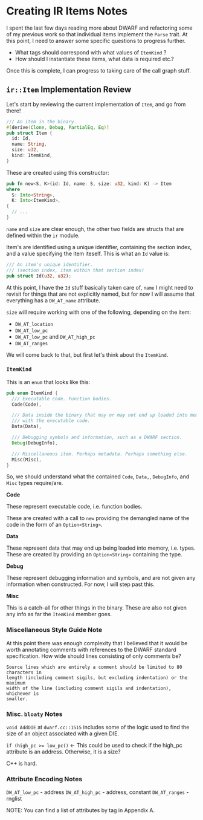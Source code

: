 # Creating IR Items Notes

I spent the last few days reading more about DWARF and refactoring some of my
previous work so that individual items implement the `Parse` trait. At this
point, I need to answer some specific questions to progress further.

*  What tags should correspond with what values of `ItemKind` ?
*  How should I instantiate these items, what data is required etc.?

Once this is complete, I can progress to taking care of the call graph stuff.

## `ir::Item` Implementation Review

Let's start by reviewing the current implementation of `Item`, and go from
there!

```rust
/// An item in the binary.
#[derive(Clone, Debug, PartialEq, Eq)]
pub struct Item {
  id: Id,
  name: String,
  size: u32,
  kind: ItemKind,
}
```

These are created using this constructor:

```rust
pub fn new<S, K>(id: Id, name: S, size: u32, kind: K) -> Item
where
  S: Into<String>,
  K: Into<ItemKind>,
{
  // ...
}
```

`name` and `size` are clear enough, the other two fields are structs that
are defined within the `ir` module.

Item's are identified using a unique identifier, containing the section index,
and a value specifying the item iteself. This is what an `Id` value is:

```rust
/// An item's unique identifier.
/// (section index, item within that section index)
pub struct Id(u32, u32);
```

At this point, I have the `Id` stuff basically taken care of, `name` I might
need to revisit for things that are not explicitly named, but for now I will
assume that everything has a `DW_AT_name` attribute.

`size` will require working with one of the following, depending on the item:
*  `DW_AT_location`
*  `DW_AT_low_pc`
*  `DW_AT_low_pc` and `DW_AT_high_pc`
*  `DW_AT_ranges`

We will come back to that, but first let's think about the `ItemKind`.

### `ItemKind`

This is an `enum` that looks like this:

```rust
pub enum ItemKind {
  /// Executable code. Function bodies.
  Code(Code),

  /// Data inside the binary that may or may not end up loaded into memory
  /// with the executable code.
  Data(Data),

  /// Debugging symbols and information, such as a DWARF section.
  Debug(DebugInfo),

  /// Miscellaneous item. Perhaps metadata. Perhaps something else.
  Misc(Misc),
}
```

So, we should understand what the contained `Code`, `Data,`, `DebugInfo`, and
`Misc` types require/are.

__Code__

These represent executable code, i.e. function bodies.

These are created with a call to `new` providing the demangled name of the
code in the form of an `Option<String>`.

__Data__

These represent data that may end up being loaded into memory, i.e. types.
These are created by providing an `Option<String>` containing the type.

__Debug__

These represent debugging information and symbols, and are not given any
information when constructed. For now, I will step past this.

__Misc__

This is a catch-all for other things in the binary. These are also not given
any info as far the `ItemKind` member goes.

### Miscellaneous Style Guide Note

At this point there was enough complexity that I believed that it would be
worth annotating comments with references to the DWARF standard specification.
How wide should lines consisting of only comments be?

```
Source lines which are entirely a comment should be limited to 80 characters in
length (including comment sigils, but excluding indentation) or the maximum
width of the line (including comment sigils and indentation), whichever is
smaller.
```

### Misc. `bloaty` Notes

`void AddDIE` at `dwarf.cc::1515` includes some of the logic used to find
the size of an object associated with a given DIE.

`if (high_pc >= low_pc()` <- This could be used to check if the high_pc
attribute is an address. Otherwise, it is a size?

C++ is hard.

### Attribute Encoding Notes

`DW_AT_low_pc` - address
`DW_AT_high_pc` - address, constant
`DW_AT_ranges` - rnglist

NOTE: You can find a list of attributes by tag in Appendix A.

